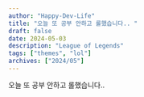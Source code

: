 ```yaml
---
author: "Happy-Dev-Life"
title: "오늘 또 공부 안하고 롤했습니다.. "
draft: false
date: 2024-05-03
description: "League of Legends"
tags: ["themes", "lol"]
archives: ["2024/05"]
---
```

오늘 또 공부 안하고 롤했습니다.. 
